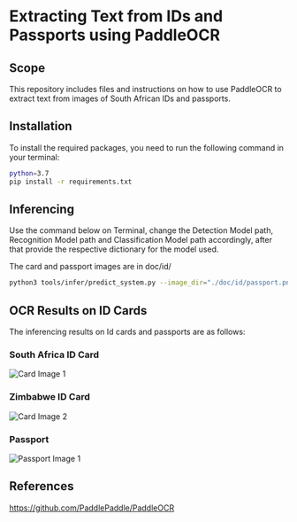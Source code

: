# Extracting Text from IDs and Passports using PaddleOCR

## Scope
This repository includes files and instructions on how to use PaddleOCR to extract text from images of South African IDs and passports. 

## Installation

To install the required packages, you need to run the following command in your terminal:

```sh
python=3.7
pip install -r requirements.txt
```
## Inferencing

Use the command below on Terminal, change the Detection Model path, Recognition Model path and Classification Model path accordingly, after that provide the respective dictionary for the model used.

The card and passport images are in doc/id/

```sh
python3 tools/infer/predict_system.py --image_dir="./doc/id/passport.png" --det_model_dir="./en_PP-OCRv3_det_infer/" --cls_model_dir="./ch_ppocr_mobile_v2.0_cls_infer/" --rec_model_dir="./en_PP-OCRv3_rec_infer/" --use_angle_cls=true --rec_char_dict_path="ppocr/utils/en_dict.txt"
```
## OCR Results on ID Cards

The inferencing results on Id cards and passports are as follows:

### South Africa ID Card
![Card Image 1](https://github.com/ioptime-official/ai-id-scanner/blob/main/inference_results/1.jpg)

### Zimbabwe ID Card
![Card Image 2](https://github.com/ioptime-official/ai-id-scanner/blob/main/inference_results/15.png)

### Passport
![Passport Image 1](https://github.com/ioptime-official/ai-id-scanner/blob/main/inference_results/5.jpg)

## References

https://github.com/PaddlePaddle/PaddleOCR

